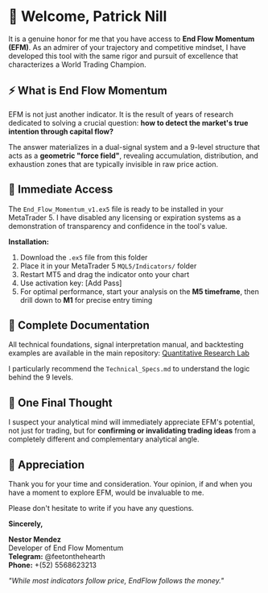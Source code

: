 # 🎯 Welcome, Patrick Nill

It is a genuine honor for me that you have access to **End Flow Momentum (EFM)**. As an admirer of your trajectory and competitive mindset, I have developed this tool with the same rigor and pursuit of excellence that characterizes a World Trading Champion.

## ⚡ What is End Flow Momentum

EFM is not just another indicator. It is the result of years of research dedicated to solving a crucial question: **how to detect the market's true intention through capital flow?**

The answer materializes in a dual-signal system and a 9-level structure that acts as a **geometric "force field"**, revealing accumulation, distribution, and exhaustion zones that are typically invisible in raw price action.

## 🚀 Immediate Access

The `End_Flow_Momentum_v1.ex5` file is ready to be installed in your MetaTrader 5. I have disabled any licensing or expiration systems as a demonstration of transparency and confidence in the tool's value.

**Installation:**
1. Download the `.ex5` file from this folder
2. Place it in your MetaTrader 5 `MQL5/Indicators/` folder
3. Restart MT5 and drag the indicator onto your chart
4. Use activation key: [Add Pass]
5. For optimal performance, start your analysis on the **M5 timeframe**, then drill down to **M1** for precise entry timing

## 📖 Complete Documentation

All technical foundations, signal interpretation manual, and backtesting examples are available in the main repository:
[Quantitative Research Lab](https://github.com/newnes/MKTS-Projects/tree/master/EndFlow_Momentum_Studio)

I particularly recommend the `Technical_Specs.md` to understand the logic behind the 9 levels.

## 💎 One Final Thought

I suspect your analytical mind will immediately appreciate EFM's potential, not just for trading, but for **confirming or invalidating trading ideas** from a completely different and complementary analytical angle.

## 🤝 Appreciation

Thank you for your time and consideration. Your opinion, if and when you have a moment to explore EFM, would be invaluable to me.

Please don't hesitate to write if you have any questions.

**Sincerely,**

**Nestor Mendez**  
Developer of End Flow Momentum  
**Telegram:** @feetonthehearth  
**Phone:** +(52) 5568623213

*"While most indicators follow price, EndFlow follows the money."*